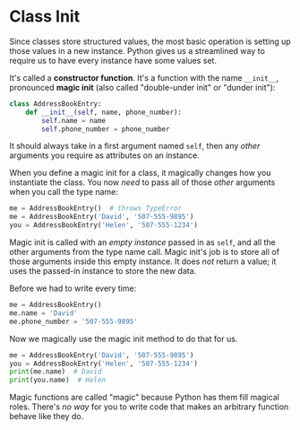 # Class Init
Since classes store structured values, the most basic operation is setting up those values in a new instance.
Python gives us a streamlined way to require us to have every instance have some values set.

It's called a **constructor function**.
It's a function with the name `__init__`, pronounced **magic init** (also called "double-under init" or "dunder init"):
```python
class AddressBookEntry:
    def __init__(self, name, phone_number):
        self.name = name
        self.phone_number = phone_number
```

It should always take in a first argument named `self`, then any _other_ arguments you require as attributes on an instance.

When you define a magic init for a class, it magically changes how you instantiate the class.
You now _need_ to pass all of those _other_ arguments when you call the type name:
```python
me = AddressBookEntry()  # throws TypeError
me = AddressBookEntry('David', '507-555-9895')
you = AddressBookEntry('Helen', '507-555-1234')
```

Magic init is called with an _empty instance_ passed in as `self`, and all the other arguments from the type name call.
Magic init's job is to store all of those arguments inside this empty instance.
It does _not_ return a value;
it uses the passed-in instance to store the new data.

Before we had to write every time:
```python
me = AddressBookEntry()
me.name = 'David'
me.phone_number = '507-555-9895'
```

Now we magically use the magic init method to do that for us.
```python
me = AddressBookEntry('David', '507-555-9895')
you = AddressBookEntry('Helen', '507-555-1234')
print(me.name)  # David
print(you.name)  # Helen
```

Magic functions are called "magic" because Python has them fill magical roles.
There's _no way_ for you to write code that makes an arbitrary function behave like they do.
